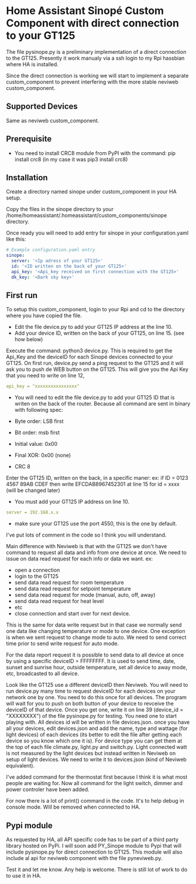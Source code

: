 # Home Assistant Sinopé Custom Component with direct connection to your GT125

The file pysinope.py is a preliminary implementation of a direct connection to the GT125.
Presently it work manualy via a ssh login to my Rpi hassbian where HA is installed.

Since the direct connection is working we will start to implement a separate custom_component to 
prevent interfering with the more stable neviweb custom_component.

## Supported Devices

Same as neviweb custom_component.

## Prerequisite

- You need to install CRC8 module from PyPI with the command:
pip install crc8 (in my case it was pip3 install crc8)

## Installation

Create a directory named sinope under custom_component in your HA setup.

Copy the files in the sinope directory to your /home/homeassistant/.homeassistant/custom_components/sinope directory.

Once ready you will need to add entry for sinope in your configuration.yaml like this:

```yaml
# Example configuration.yaml entry
sinope:
  server: '<Ip adress of your GT125>'
  id: '<ID written on the back of your GT125>'
  api_key: '<Api_key received on first connection with the GT125>'
  dk_key: '<Dark sky key>'
```
## First run

To setup this custom_component, login to your Rpi and cd to the directory where you have copied the file.
- Edit the file device.py to add your GT125 IP address at the line 10.
- Add your device ID, written on the back of your GT125, on line 15. (see how below) 

Execute the command: python3 device.py. This is required to get the Api_Key and the deviceID for each Sinopé devices connected to your GT125. On first run, device.py send a ping request to the GT125 and it will ask you to push de WEB button on the GT125. 
This will give you the Api Key that you need to write on line 12, 
```yaml
api_key = "xxxxxxxxxxxxxxxx" 
```
- You will need to edit the file device.py to add your GT125 ID that is writen on the back of the router.
Because all command are sent in binary with following spec:

- Byte order:    LSB first 
- Bit order:     msb first 
- Initial value: 0x00 
- Final XOR:     0x00 (none)
- CRC 8

Enter the GT125 ID, written on the back, in a specific maner: 
ex: if ID = 0123 4567 89AB CDEF then write EFCDAB8967452301 at line 15 for id = xxxx (will be changed later)

- You must add your GT125 IP address on line 10.
```yaml
server = 192.168.x.x 
```
- make sure your GT125 use the port 4550, this is the one by default.

I've put lots of comment in the code so I think you will understand.

Main difference with Neviweb is that with the GT125 we don't have command to request all data and info 
from one device at once. We need to issue on data read request for each info or data we want. 
ex:
- open a connection
- login to the GT125
- send data read request for room temperature
- send data read request for setpoint temperature
- send data read request for mode (manual, auto, off, away)
- send data read request for heat level
- etc
- close connection and start over for next device.

This is the same for data write request but in that case we normally send one data like changing temperature or mode 
to one device. One exception is when we sent request to change mode to auto. We need to send correct time prior to send write request for auto mode.

For the data report request it is possible to send data to all device at once by using a specific deviceID = FFFFFFFF. 
It is used to send time, date, sunset and sunrise hour, outside temperature, set all device to away mode, etc, broadcasted to all device.

Look like the GT125 use a different deviceID then Neviweb. You will need to run device.py many time to request deviceID for each devices on your network one by one. You need to do this once for all devices. The program will wait for you to push on both button of your device to revceive the deviceID of that device. Once you get one, write it on line 39 (device_id = "XXXXXXXX") of the file pysinope.py for testing. You need one to start playing with. All devices id will be written in file devices.json. once you have all your devices, edit devices.json and add the name, type and wattage (for light devices) of each devices (its better to edit the file after getting each device so you know which one it is). For device type you can get them at the top of each file climate.py, light.py and switch.py. Light connected watt is not measured by the light devices but instead written in Neviweb on setup of light devices. We need to write it to devices.json (kind of Neviweb equivalent).

I've added command for the thermostat first because I think it is what most people are waiting for. Now all command for the light switch, dimmer and power controler have been added.

For now there is a lot of print() command in the code. It's to help debug in console mode. Will be removed when connected to HA.

## Pypi module
As requested by HA, all API specific code has to be part of a third party library hosted on PyPi. I will soon add PY_Sinope module to Pypi that will include pysinope.py for direct connection to GT125. This module will also include al api for neviweb component with the file pyneviweb.py.

Test it and let me know. Any help is welcome. There is still lot of work to do to use it in HA.
